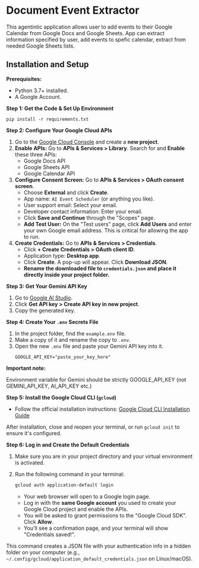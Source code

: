 # Document Event Extractor

This agentintic application allows user to add events to their Google Calendar from Google Docs and Google Sheets. App can extract information specified by user, add events to spefic calendar, extract from needed Google Sheets lists.

## Installation and Setup

**Prerequisites:**
*   Python 3.7+ installed.
*   A Google Account.

**Step 1: Get the Code & Set Up Environment**

    pip install -r requirements.txt

**Step 2: Configure Your Google Cloud APIs**

1.  Go to the [Google Cloud Console](https://console.cloud.google.com/) and create a **new project**.
2.  **Enable APIs:** Go to **APIs & Services > Library**. Search for and **Enable** these three APIs:
    *   Google Docs API
    *   Google Sheets API
    *   Google Calendar API
3.  **Configure Consent Screen:** Go to **APIs & Services > OAuth consent screen**.
    *   Choose **External** and click **Create**.
    *   App name: `AI Event Scheduler` (or anything you like).
    *   User support email: Select your email.
    *   Developer contact information: Enter your email.
    *   Click **Save and Continue** through the "Scopes" page.
    *   **Add Test User:** On the "Test users" page, click **Add Users** and enter your own Google email address. This is critical for allowing the app to run.
4.  **Create Credentials:** Go to **APIs & Services > Credentials**.
    *   Click **+ Create Credentials > OAuth client ID**.
    *   Application type: **Desktop app**.
    *   Click **Create**. A pop-up will appear. Click **Download JSON**.
    *   **Rename the downloaded file to `credentials.json` and place it directly inside your project folder.**

**Step 3: Get Your Gemini API Key**
1.  Go to [Google AI Studio](https://aistudio.google.com/).
2.  Click **Get API key > Create API key in new project**.
3.  Copy the generated key.

**Step 4: Create Your `.env` Secrets File**
1.  In the project folder, find the `example.env` file.
2.  Make a copy of it and rename the copy to `.env`.
3.  Open the new `.env` file and paste your Gemini API key into it.
    ```
    GOOGLE_API_KEY="paste_your_key_here"
    ```

**Important note:**

Environment variable for Gemini should be strictly GOOGLE_API_KEY (not GEMINI_API_KEY, AI_API_KEY etc.)


**Step 5: Install the Google Cloud CLI (`gcloud`)**

*   Follow the official installation instructions: [Google Cloud CLI Installation Guide](https://cloud.google.com/sdk/docs/install)

After installation, close and reopen your terminal, or run `gcloud init` to ensure it's configured.

**Step 6: Log in and Create the Default Credentials**

1.  Make sure you are in your project directory and your virtual environment is activated.
2.  Run the following command in your terminal:

    ```bash
    gcloud auth application-default login
    ```

    *   Your web browser will open to a Google login page.
    *   Log in with the **same Google account** you used to create your Google Cloud project and enable the APIs.
    *   You will be asked to grant permissions to the "Google Cloud SDK". Click **Allow**.
    *   You'll see a confirmation page, and your terminal will show "Credentials saved!".

This command creates a JSON file with your authentication info in a hidden folder on your computer (e.g., `~/.config/gcloud/application_default_credentials.json` on Linux/macOS).